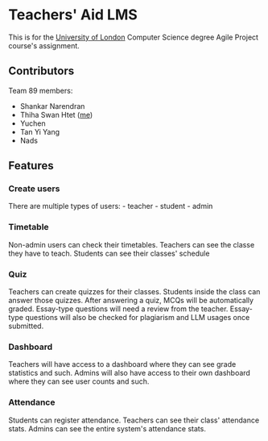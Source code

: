 # Teachers' Aid LMS
This is for the [University of London](https://www.london.ac.uk/) Computer Science degree Agile Project course's assignment. 

## Contributors 
Team 89 members: 
- Shankar Narendran
- Thiha Swan Htet ([me](https://github.com/ninnroot))
- Yuchen
- Tan Yi Yang
- Nads


## Features

### Create users
There are multiple types of users:
    - teacher
    - student
    - admin


### Timetable
Non-admin users can check their timetables. Teachers can see the classe they have to teach. Students can see their classes' schedule

### Quiz
Teachers can create quizzes for their classes. Students inside the class can answer those quizzes. After answering a quiz, MCQs will be automatically graded. Essay-type questions will need a review from the teacher. Essay-type questions will also be checked for plagiarism and LLM usages once submitted.

### Dashboard
Teachers will have access to a dashboard where they can see grade statistics and such. Admins will also have access to their own dashboard where they can see user counts and such.

### Attendance
Students can register attendance. Teachers can see their class' attendance stats. Admins can see the entire system's attendance stats.








